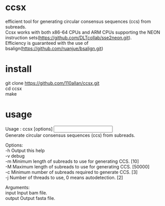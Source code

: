 # ccsx
efficient tool for generating  circular consensus sequences (ccs) from subreads. <br>
Ccsx works with both x86-64 CPUs and ARM CPUs supporting the NEON instruction sets(https://github.com/DLTcollab/sse2neon.git).  <br>
Efficiency is guaranteed with the use of bsalign(https://github.com/ruanjue/bsalign.git) <br>


# install
git clone https://github.com/110allan/ccsx.git <br>
cd ccsx <br>
make <br>

# usage
Usage  : ccsx  [options] <INPUT> <OUTPUT> <br>
Generate circular consensus sequences (ccs) from subreads. <br>

Options:<br>
-h             Output this help <br>
-v             debug <br>
-m     <int>   Minimum length of subreads to use for generating CCS. [10] <br>
-M     <int>   Maximum length of subreads to use for generating CCS. [50000] <br>
-c     <int>   Minimum number of subreads required to generate CCS. [3] <br>
-j     <int>   Number of threads to use, 0 means autodetection. [2] <br>

Arguments:<br>
input          Input bam file.<br>
output         Output fasta file.<br>

